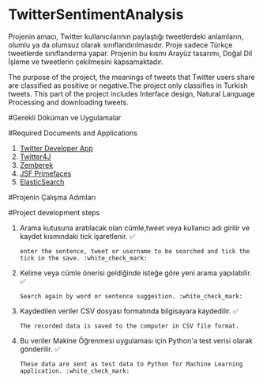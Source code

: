 # TwitterSentimentAnalysis

Projenin amacı, Twitter kullanıcılarının paylaştığı tweetlerdeki anlamların, olumlu ya da olumsuz olarak sınıflandırılmasıdır. Proje sadece Türkçe tweetlerde sınıflandırma yapar.
Projenin bu kısmı Arayüz tasarımı, Doğal Dil İşleme ve tweetlerin çekilmesini kapsamaktadır.

The purpose of the project, the meanings of tweets that Twitter users share are classified as positive or negative.The project only classifies in Turkish tweets.
This part of the project includes Interface design, Natural Language Processing and downloading tweets.

#Gerekli Döküman ve Uygulamalar

#Required Documents and Applications
1. [Twitter Developer App](https://developer.twitter.com/)
2. [Twitter4J](http://twitter4j.org/en/index.html) 
3. [Zemberek](https://github.com/ahmetaa/zemberek-nlp)
4. [JSF Primefaces](https://www.primefaces.org/documentation/)
5. [ElasticSearch](https://www.elastic.co/guide/en/elasticsearch/client/java-api/current/index.html)

#Projenin Çalışma Adımları

#Project development steps
1. Arama kutusuna aratılacak olan cümle,tweet veya kullanıcı adı girilir ve kaydet kısmındaki tick işaretlenir. :white_check_mark:

       enter the sentence, tweet or username to be searched and tick the tick in the save. :white_check_mark:
2. Kelime veya cümle önerisi geldiğinde isteğe göre yeni arama yapılabilir. :white_check_mark:

       Search again by word or sentence suggestion. :white_check_mark:
      
3. Kaydedilen veriler CSV dosyası formatında bilgisayara kaydedilir. :white_check_mark:

       The recorded data is saved to the computer in CSV file format.

4. Bu veriler Makine Öğrenmesi uygulaması için Python'a test verisi olarak gönderilir. :white_check_mark:

       These data are sent as test data to Python for Machine Learning application. :white_check_mark:
       
